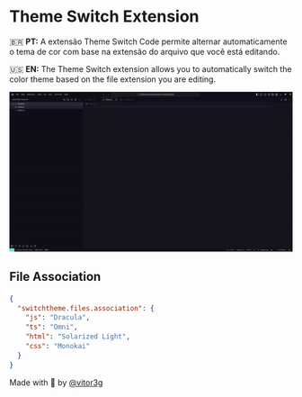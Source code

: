 # Theme Switch Extension

🇧🇷 **PT:** A extensão Theme Switch Code permite alternar automaticamente o tema de cor com base na extensão do arquivo que você está editando.

🇺🇸 **EN:** The Theme Switch extension allows you to automatically switch the color theme based on the file extension you are editing.

![Theme Switch GIF](theme-switch.gif)

## File Association

```json
{
  "switchtheme.files.association": {
    "js": "Dracula",
    "ts": "Omni",
    "html": "Solarized Light",
    "css": "Monokai"
  }
}
```

Made with 💙 by [@vitor3g](https://github.com/vitor3g)
